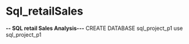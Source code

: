 # Sql_retailSales

**-- SQL retail Sales Analysis---**
CREATE DATABASE sql_project_p1
use sql_project_p1
